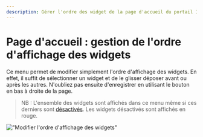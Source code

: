 ```yaml
---
description: Gérer l'ordre des widget de la page d'accueil du portail Isogeo
---
```

# Page d'accueil : gestion de l'ordre d'affichage des widgets

Ce menu permet de modifier simplement l'ordre d'affichage des widgets.
En effet, il suffit de sélectionner un widget et de le glisser déposer avant ou après les autres.
N'oubliez pas ensuite d'enregistrer en utilisant le bouton <i class="ti-save"></i> en bas à droite de la page.

> NB : L'ensemble des widgets sont affichés dans ce menu même si ces derniers sont [désactivés](widgets/titles.md). Les widgets désactivés sont affichés en rouge.

!["Modifier l'ordre d'affichage des widgets"](/assets/back_order_widget_marketing.png)